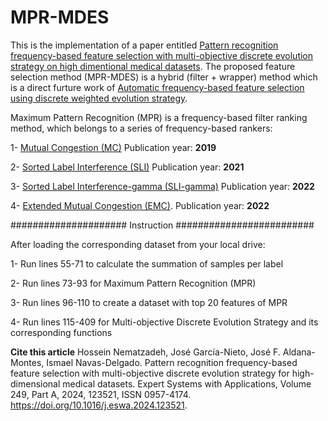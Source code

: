 # MPR-MDES

This is the implementation of a paper entitled [Pattern recognition frequency-based feature selection with multi-objective discrete
evolution strategy on high dimentional medical datasets](https://www.sciencedirect.com/science/article/pii/S0957417424003865). The proposed feature selection method (MPR-MDES) is a hybrid (filter + wrapper) method which is a direct furture work of [Automatic frequency-based feature selection using discrete weighted evolution strategy](https://https://www.sciencedirect.com/science/article/pii/S1568494622007487#!).

Maximum Pattern Recognition (MPR) is a frequency-based filter ranking method, which belongs to a series of frequency-based rankers:

1- [Mutual Congestion (MC)](https://www.sciencedirect.com/science/article/pii/S0888754318304245)   Publication year: **2019**

2- [Sorted Label Interference (SLI)](https://www.sciencedirect.com/science/article/pii/S0306437921000259#!)   Publication year: **2021**

3- [Sorted Label Interference-gamma (SLI-gamma)](https://link.springer.com/article/10.1007/s11227-022-04650-w)   Publication year: **2022**

4- [Extended Mutual Congestion (EMC)](https://https://www.sciencedirect.com/science/article/pii/S1568494622007487#!).  Publication year: **2022**

##################### Instruction #########################

After loading the corresponding dataset from your local drive:


1- Run lines 55-71 to calculate the summation of samples per label

2- Run lines 73-93 for Maximum Pattern Recognition (MPR)

3- Run lines 96-110 to create a dataset with top 20 features of MPR

4- Run lines 115-409 for Multi-objective Discrete Evolution Strategy and its corresponding functions 


**Cite this article**
Hossein Nematzadeh, José García-Nieto, José F. Aldana-Montes, Ismael Navas-Delgado. Pattern recognition frequency-based feature selection with multi-objective discrete evolution strategy for high-dimensional medical datasets. Expert Systems with Applications, Volume 249, Part A, 2024, 123521, ISSN 0957-4174. https://doi.org/10.1016/j.eswa.2024.123521.
